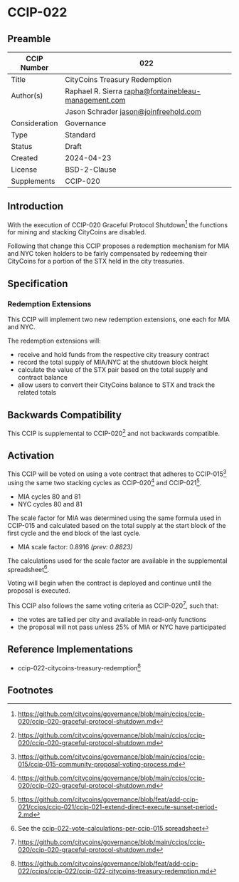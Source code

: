 # CCIP-022

## Preamble

| CCIP Number   | 022                                                  |
| ------------- | ---------------------------------------------------- |
| Title         | CityCoins Treasury Redemption                        |
| Author(s)     | Raphael R. Sierra rapha@fontainebleau-management.com |
|               | Jason Schrader jason@joinfreehold.com                |
| Consideration | Governance                                           |
| Type          | Standard                                             |
| Status        | Draft                                                |
| Created       | 2024-04-23                                           |
| License       | BSD-2-Clause                                         |
| Supplements   | CCIP-020                                             |

## Introduction

With the execution of CCIP-020 Graceful Protocol Shutdown[^1] the functions for mining and stacking CityCoins are disabled.

Following that change this CCIP proposes a redemption mechanism for MIA and NYC token holders to be fairly compensated by redeeming their CityCoins for a portion of the STX held in the city treasuries.

## Specification

### Redemption Extensions

This CCIP will implement two new redemption extensions, one each for MIA and NYC.

The redemption extensions will:

- receive and hold funds from the respective city treasury contract
- record the total supply of MIA/NYC at the shutdown block height
- calculate the value of the STX pair based on the total supply and contract balance
- allow users to convert their CityCoins balance to STX and track the related totals

## Backwards Compatibility

This CCIP is supplemental to CCIP-020[^1] and not backwards compatible.

## Activation

This CCIP will be voted on using a vote contract that adheres to CCIP-015[^2] using the same two stacking cycles as CCIP-020[^1] and CCIP-021[^3].

- MIA cycles 80 and 81
- NYC cycles 80 and 81

The scale factor for MIA was determined using the same formula used in CCIP-015 and calculated based on the total supply at the start block of the first cycle and the end block of the last cycle.

- MIA scale factor: 0.8916 _(prev: 0.8823)_

The calculations used for the scale factor are available in the supplemental spreadsheet[^4].

Voting will begin when the contract is deployed and continue until the proposal is executed.

This CCIP also follows the same voting criteria as CCIP-020[^1], such that:

- the votes are tallied per city and available in read-only functions
- the proposal will not pass unless 25% of MIA or NYC have participated

## Reference Implementations

- ccip-022-citycoins-treasury-redemption[^5]

## Footnotes

[^1]: https://github.com/citycoins/governance/blob/main/ccips/ccip-020/ccip-020-graceful-protocol-shutdown.md
[^2]: https://github.com/citycoins/governance/blob/main/ccips/ccip-015/ccip-015-community-proposal-voting-process.md
[^3]: https://github.com/citycoins/governance/blob/feat/add-ccip-021/ccips/ccip-021/ccip-021-extend-direct-execute-sunset-period-2.md
[^4]: See the [ccip-022-vote-calculations-per-ccip-015 spreadsheet](./ccip-022-vote-calculations-per-ccip-015.ods)
[^5]: https://github.com/citycoins/governance/blob/feat/add-ccip-022/ccips/ccip-022/ccip-022-citycoins-treasury-redemption.md
